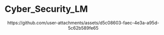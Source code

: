 # Cyber_Security_LM

<div align='center'>
https://github.com/user-attachments/assets/d5c08603-faec-4e3a-a95d-5c62b589fe65
</div>


